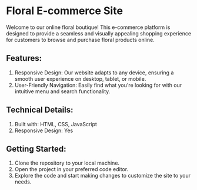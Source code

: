 # Floral E-commerce Site

Welcome to our online floral boutique!
This e-commerce platform is designed to provide a seamless and visually appealing shopping experience for customers to browse and purchase floral products online.

## Features:
1. Responsive Design: Our website adapts to any device, ensuring a smooth user experience on desktop, tablet, or mobile.
2. User-Friendly Navigation: Easily find what you're looking for with our intuitive menu and search functionality.
   
## Technical Details:
1. Built with: HTML, CSS, JavaScript
2. Responsive Design: Yes

## Getting Started:
1. Clone the repository to your local machine.
2. Open the project in your preferred code editor.
3. Explore the code and start making changes to customize the site to your needs.
